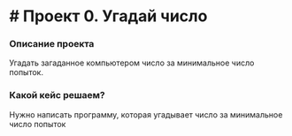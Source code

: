 # # Проект 0. Угадай число
### Описание проекта    
Угадать загаданное компьютером число за минимальное число попыток.
### Какой кейс решаем?    
Нужно написать программу, которая угадывает число за минимальное число попыток